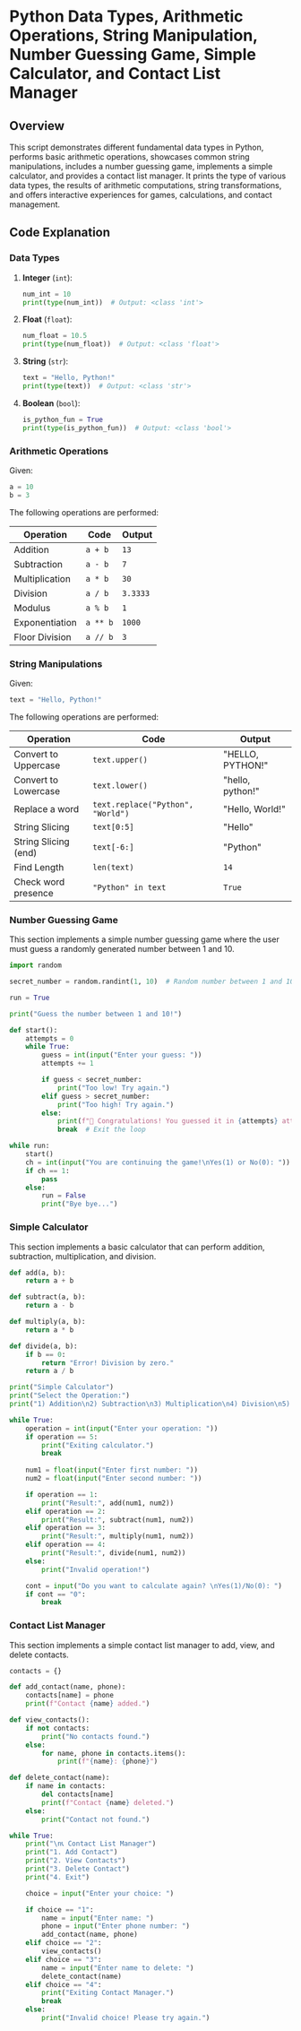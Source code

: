 # Python Data Types, Arithmetic Operations, String Manipulation, Number Guessing Game, Simple Calculator, and Contact List Manager

## Overview
This script demonstrates different fundamental data types in Python, performs basic arithmetic operations, showcases common string manipulations, includes a number guessing game, implements a simple calculator, and provides a contact list manager. It prints the type of various data types, the results of arithmetic computations, string transformations, and offers interactive experiences for games, calculations, and contact management.

## Code Explanation

### Data Types
1. **Integer** (`int`):
   ```python
   num_int = 10  
   print(type(num_int))  # Output: <class 'int'>
   ```
2. **Float** (`float`):
   ```python
   num_float = 10.5  
   print(type(num_float))  # Output: <class 'float'>
   ```
3. **String** (`str`):
   ```python
   text = "Hello, Python!"  
   print(type(text))  # Output: <class 'str'>
   ```
4. **Boolean** (`bool`):
   ```python
   is_python_fun = True  
   print(type(is_python_fun))  # Output: <class 'bool'>
   ```

### Arithmetic Operations
Given:
```python
a = 10
b = 3
```

The following operations are performed:

| Operation       | Code           | Output  |
|---------------|---------------|---------|
| Addition       | `a + b`       | `13`    |
| Subtraction    | `a - b`       | `7`     |
| Multiplication | `a * b`       | `30`    |
| Division       | `a / b`       | `3.3333`|
| Modulus        | `a % b`       | `1`     |
| Exponentiation | `a ** b`      | `1000`  |
| Floor Division | `a // b`      | `3`     |

### String Manipulations
Given:
```python
text = "Hello, Python!"
```

The following operations are performed:

| Operation            | Code                        | Output          |
|----------------------|---------------------------|----------------|
| Convert to Uppercase | `text.upper()`            | "HELLO, PYTHON!" |
| Convert to Lowercase | `text.lower()`            | "hello, python!" |
| Replace a word       | `text.replace("Python", "World")` | "Hello, World!" |
| String Slicing       | `text[0:5]`               | "Hello"         |
| String Slicing (end) | `text[-6:]`              | "Python"        |
| Find Length         | `len(text)`               | `14`            |
| Check word presence | `"Python" in text`        | `True`          |

### Number Guessing Game
This section implements a simple number guessing game where the user must guess a randomly generated number between 1 and 10.

```python
import random

secret_number = random.randint(1, 10)  # Random number between 1 and 10

run = True

print("Guess the number between 1 and 10!")

def start():
    attempts = 0
    while True:
        guess = int(input("Enter your guess: "))
        attempts += 1

        if guess < secret_number:
            print("Too low! Try again.")
        elif guess > secret_number:
            print("Too high! Try again.")
        else:
            print(f"🎉 Congratulations! You guessed it in {attempts} attempts.")
            break  # Exit the loop

while run:
    start()
    ch = int(input("You are continuing the game!\nYes(1) or No(0): "))
    if ch == 1:
        pass
    else:
        run = False
        print("Bye bye...")
```

### Simple Calculator
This section implements a basic calculator that can perform addition, subtraction, multiplication, and division.

```python
def add(a, b):
    return a + b

def subtract(a, b):
    return a - b

def multiply(a, b):
    return a * b

def divide(a, b):
    if b == 0:
        return "Error! Division by zero."
    return a / b

print("Simple Calculator")
print("Select the Operation:")
print("1) Addition\n2) Subtraction\n3) Multiplication\n4) Division\n5) Exit")

while True:
    operation = int(input("Enter your operation: "))
    if operation == 5:
        print("Exiting calculator.")
        break
    
    num1 = float(input("Enter first number: "))
    num2 = float(input("Enter second number: "))

    if operation == 1:
        print("Result:", add(num1, num2))
    elif operation == 2:
        print("Result:", subtract(num1, num2))
    elif operation == 3:
        print("Result:", multiply(num1, num2))
    elif operation == 4:
        print("Result:", divide(num1, num2))
    else:
        print("Invalid operation!")

    cont = input("Do you want to calculate again? \nYes(1)/No(0): ")
    if cont == "0":
        break
```

### Contact List Manager
This section implements a simple contact list manager to add, view, and delete contacts.

```python
contacts = {}

def add_contact(name, phone):
    contacts[name] = phone
    print(f"Contact {name} added.")

def view_contacts():
    if not contacts:
        print("No contacts found.")
    else:
        for name, phone in contacts.items():
            print(f"{name}: {phone}")

def delete_contact(name):
    if name in contacts:
        del contacts[name]
        print(f"Contact {name} deleted.")
    else:
        print("Contact not found.")

while True:
    print("\n📞 Contact List Manager")
    print("1. Add Contact")
    print("2. View Contacts")
    print("3. Delete Contact")
    print("4. Exit")

    choice = input("Enter your choice: ")

    if choice == "1":
        name = input("Enter name: ")
        phone = input("Enter phone number: ")
        add_contact(name, phone)
    elif choice == "2":
        view_contacts()
    elif choice == "3":
        name = input("Enter name to delete: ")
        delete_contact(name)
    elif choice == "4":
        print("Exiting Contact Manager.")
        break
    else:
        print("Invalid choice! Please try again.")
```

